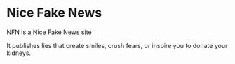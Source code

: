 # Nice Fake News

NFN is a Nice Fake News site

It publishes lies that create smiles, crush fears, or inspire you to donate your kidneys.
